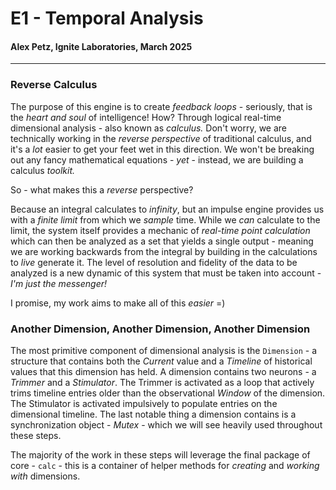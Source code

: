 # E1 - Temporal Analysis
#### Alex Petz, Ignite Laboratories, March 2025

---

### Reverse Calculus

The purpose of this engine is to create _feedback loops_ - seriously, that is the _heart and soul_ of intelligence!
How?  Through logical real-time dimensional analysis - also known as _calculus._  Don't worry, we are technically 
working in the _reverse perspective_ of traditional calculus, and it's a _lot_ easier to get your feet wet in this 
direction.  We won't be breaking out any fancy mathematical equations - _yet_ - instead, we are building a calculus _toolkit._

So - what makes this a _reverse_ perspective?  

Because an integral calculates to _infinity_, but an impulse engine provides us with a _finite limit_ from which we
_sample_ time.  While we _can_ calculate to the limit, the system itself provides a mechanic of _real-time point calculation_
which can then be analyzed as a set that yields a single output - meaning we are working backwards from the integral by
building in the calculations to _live_ generate it.  The level of resolution and fidelity of the data to be analyzed is
a new dynamic of this system that must be taken into account - _I'm just the messenger!_

I promise, my work aims to make all of this _easier_ =)

### Another Dimension, Another Dimension, Another Dimension

The most primitive component of dimensional analysis is the `Dimension` - a structure that contains both the _Current_ 
value and a _Timeline_ of historical values that this dimension has held.  A dimension contains two neurons - a _Trimmer_
and a _Stimulator_.  The Trimmer is activated as a loop that actively trims timeline entries older than the observational
_Window_ of the dimension.  The Stimulator is activated impulsively to populate entries on the dimensional timeline. The 
last notable thing a dimension contains is a synchronization object - _Mutex_ - which we will see heavily used throughout 
these steps.

The majority of the work in these steps will leverage the final package of core - `calc` - this is a container of helper
methods for _creating_ and _working with_ dimensions.